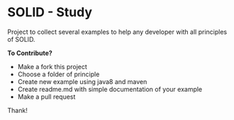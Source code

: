 # SOLID - Study

Project to collect several examples to help any developer with all principles of SOLID.

**To Contribute?**

- Make a fork this project
- Choose a folder of principle
- Create new example using java8 and maven
- Create readme.md with simple documentation of your example
- Make a pull request 

Thank!
